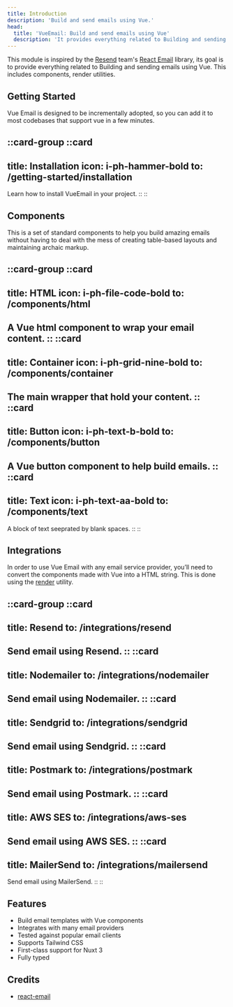 ```yaml
---
title: Introduction
description: 'Build and send emails using Vue.'
head:
  title: 'VueEmail: Build and send emails using Vue'
  description: 'It provides everything related to Building and sending emails using Vue. This includes components, render utilities.'
---
```


This module is inspired by the [Resend](https://resend.com/) team's [React Email](https://react.email/docs/introduction) library, its goal is to provide everything related to Building and sending emails using Vue. This includes components, render utilities.

## Getting Started

Vue Email is designed to be incrementally adopted, so you can add it to most codebases that support vue in a few minutes.

::card-group
  ::card
  ---
  title: Installation
  icon: i-ph-hammer-bold
  to: /getting-started/installation
  ---
  Learn how to install VueEmail in your project.
  ::
::

## Components

This is a set of standard components to help you build amazing emails without having to deal with the mess of creating table-based layouts and maintaining archaic markup.



::card-group
  ::card
  ---
  title: HTML
  icon: i-ph-file-code-bold
  to: /components/html
  ---
  A Vue html component to wrap your email content.
  ::
  ::card
  ---
  title: Container
  icon: i-ph-grid-nine-bold
  to: /components/container
  ---
  The main wrapper that hold your content.
  ::
  ::card
  ---
  title: Button
  icon: i-ph-text-b-bold
  to: /components/button
  ---
  A Vue button component to help build emails.
  ::
  ::card
  ---
  title: Text
  icon: i-ph-text-aa-bold
  to: /components/text
  ---
  A block of text seeprated by blank spaces.
  ::
::


## Integrations

In order to use Vue Email with any email service provider, you’ll need to convert the components made with Vue into a HTML string. This is done using the [render](/utilities/render) utility.


::card-group
  ::card
  ---
  title: Resend
  to: /integrations/resend
  ---
  Send email using Resend.
  ::
  ::card
  ---
  title: Nodemailer
  to: /integrations/nodemailer
  ---
  Send email using Nodemailer.
  ::
  ::card
  ---
  title: Sendgrid
  to: /integrations/sendgrid
  ---
  Send email using Sendgrid.
  ::
  ::card
  ---
  title: Postmark
  to: /integrations/postmark
  ---
  Send email using Postmark.
  ::
  ::card
  ---
  title: AWS SES
  to: /integrations/aws-ses
  ---
  Send email using AWS SES.
  ::
  ::card
  ---
  title: MailerSend
  to: /integrations/mailersend
  ---
  Send email using MailerSend.
  ::
::


## Features

- Build email templates with Vue components
- Integrates with many email providers
- Tested against popular email clients
- Supports Tailwind CSS
- First-class support for Nuxt 3
- Fully typed

## Credits

- [react-email](https://github.com/resendlabs/react-email)
